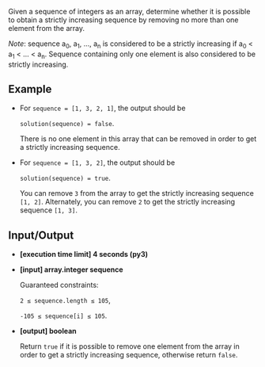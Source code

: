Given a sequence of integers as an array, determine whether it is possible to obtain a strictly increasing sequence by removing no more than one element from the array.

_Note_: sequence a<sub>0</sub>, a<sub>1</sub>, ..., a<sub>n</sub> is considered to be a strictly increasing if a<sub>0</sub> < a<sub>1</sub> < ... < a<sub>n</sub>. Sequence containing only one element is also considered to be strictly increasing.

## Example

- For `sequence = [1, 3, 2, 1]`, the output should be

    `solution(sequence) = false`.

    There is no one element in this array that can be removed in order to get a strictly increasing sequence.

- For `sequence = [1, 3, 2]`, the output should be

    `solution(sequence) = true`.

    You can remove `3` from the array to get the strictly increasing sequence `[1, 2]`. Alternately, you can remove `2` to get the strictly increasing sequence `[1, 3]`.

## Input/Output

- **[execution time limit] 4 seconds (py3)**

- **[input] array.integer sequence**

	Guaranteed constraints:

	`2 ≤ sequence.length ≤ 105`,

	`-105 ≤ sequence[i] ≤ 105`.

- **[output] boolean**

	Return `true` if it is possible to remove one element from the array in order to get a strictly increasing sequence, otherwise return `false`.
